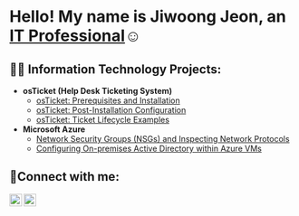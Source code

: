 <h1>Hello! My name is Jiwoong Jeon, an <a href="https://linkedin.com/in/Josh">IT Professional</a>☺</h1>

<h2>👨‍💻 Information Technology Projects:</h2>

- <b>osTicket (Help Desk Ticketing System)</b>
  - [osTicket: Prerequisites and Installation](https://github.com/jiwoongjeon89/osticket-prereqs)
  - [osTicket: Post-Installation Configuration](https://github.com/jiwoongjeon89/post-install-config)
  - [osTicket: Ticket Lifecycle Examples](https://github.com/jiwoongjeon89/ticket-lifecycle)
- <b>Microsoft Azure</b>
  - [Network Security Groups (NSGs) and Inspecting Network Protocols](https://github.com/jiwoongjeon89/azure-network-protocols)
  - [Configuring On-premises Active Directory within Azure VMs](https://github.com/jiwoongjeon89/configure-ad)


<h2>🤳Connect with me:</h2>

[<img align="left" alt="Josh | LinkedIn" width="22px" src="https://cdn.jsdelivr.net/npm/simple-icons@v3/icons/linkedin.svg" />][linkedin]
[<img align="left" alt="Josh | Instagram" width="22px" src="https://cdn.jsdelivr.net/npm/simple-icons@v3/icons/instagram.svg" />][instagram]

[instagram]: https://www.instagram.com/jiwoongjeon_bw/
[linkedin]: https://www.linkedin.com/in/jiwoong-jeon-6b198b336/
